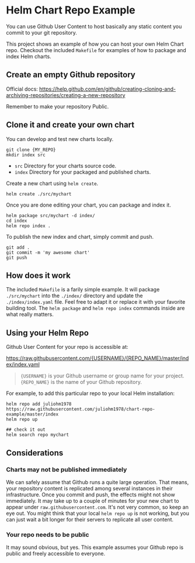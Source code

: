 # Helm Chart Repo Example

You can use Github User Content to host basically any static content you commit to your git repository.

This project shows an example of how you can host your own Helm Chart repo. Checkout the included `Makefile` for examples of how to package and index Helm charts.

## Create an empty Github repository

Official docs: <https://help.github.com/en/github/creating-cloning-and-archiving-repositories/creating-a-new-repository>

Remember to make your repository Public.

## Clone it and create your own chart

You can develop and test new charts locally.

```shell
git clone {MY_REPO}
mkdir index src
```

* `src` Directory for your charts source code.
* `index` Directory for your packaged and published charts.

Create a new chart using `helm create`.

```shell
helm create ./src/mychart
```

Once you are done editing your chart, you can package and index it.

```shell
helm package src/mychart -d index/
cd index
helm repo index .
```

To publish the new index and chart, simply commit and push.

```shell
git add .
git commit -m 'my awesome chart'
git push
```

## How does it work

The included `Makefile` is a farily simple example. It will package `./src/mychart` into the `./index/` directory and update the `./index/index.yaml` file. Feel free to adapt it or replace it with your favorite building tool. The `helm package` and `helm repo index` commands inside are what really matters.

## Using your Helm Repo

Github User Content for your repo is accessible at:

<https://raw.githubusercontent.com/{USERNAME}/{REPO_NAME}/master/index/index.yaml>

> `{USERNAME}` is your Github username or group name for your project.
> `{REPO_NAME}` is the name of your Github repository.

For example, to add this particular repo to your local Helm installation:

```shell
helm repo add juliohm1978 https://raw.githubusercontent.com/juliohm1978/chart-repo-example/master/index
helm repo up

## check it out
helm search repo mychart
```

## Considerations

### Charts may not be published immediately

We can safely assume that Github runs a quite large operation. That means, your repository content is replicated among several instances in their infrastructure. Once you commit and push, the effects might not show immediately. It may take up to a couple of minutes for your new chart to appear under `raw.githubusercontent.com`. It's not very common, so keep an eye out. You might think that your local `helm repo up` is not working, but you can just wait a bit longer for their servers to replicate all user content.

### Your repo needs to be public

It may sound obvious, but yes. This example assumes your Github repo is public and freely accessible to everyone.
